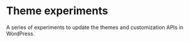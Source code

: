 # Theme experiments

A series of experiments to update the themes and customization APIs in WordPress.
